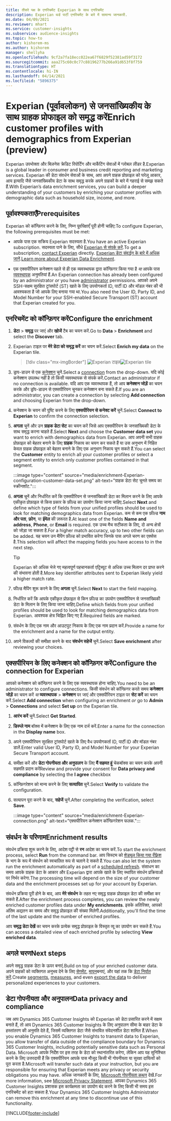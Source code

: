 ```yaml
---
title: तीसरे पक्ष के एनरिचमेंट Experian के साथ एनरिचमेंट
description: Experian थर्ड पार्टी एनरिचमेंट के बारे में सामान्य जानकारी.
ms.date: 04/09/2021
ms.reviewer: mhart
ms.service: customer-insights
ms.subservice: audience-insights
ms.topic: how-to
author: kishorem-ms
ms.author: kishorem
manager: shellyha
ms.openlocfilehash: 9cf2a7fa18ecc022ea67f6829f52381ad59f3172
ms.sourcegitcommit: aaa275c60c0c77c88196277b266a91d653f8f759
ms.translationtype: HT
ms.contentlocale: hi-IN
ms.lasthandoff: 04/14/2021
ms.locfileid: "5896375"
---
```

# <a name="enrich-customer-profiles-with-demographics-from-experian-preview"></a><span data-ttu-id="8e339-103">Experian (पूर्वावलोकन) से जनसांख्यिकीय के साथ ग्राहक प्रोफाइल को समृद्ध करें</span><span class="sxs-lookup"><span data-stu-id="8e339-103">Enrich customer profiles with demographics from Experian (preview)</span></span>

<span data-ttu-id="8e339-104">Experian उपभोक्ता और बिज़नेस क्रेडिट रिपोर्टिंग और मार्केटिंग सेवाओं में ग्लोबल लीडर है.</span><span class="sxs-lookup"><span data-stu-id="8e339-104">Experian is a global leader in consumer and business credit reporting and marketing services.</span></span> <span data-ttu-id="8e339-105">Experian की डेटा संवर्धन सेवाओं के साथ, आप अपने ग्राहक प्रोफ़ाइल को घरेलू आकार, आय इत्यादि जैसे जनसांख्यिकीय डेटा के साथ समृद्ध करके अपने ग्राहकों के बारे में गहराई से समझ सकते हैं.</span><span class="sxs-lookup"><span data-stu-id="8e339-105">With Experian’s data enrichment services, you can build a deeper understanding of your customers by enriching your customer profiles with demographic data such as household size, income, and more.</span></span>

## <a name="prerequisites"></a><span data-ttu-id="8e339-106">पूर्वावश्यकताएँ</span><span class="sxs-lookup"><span data-stu-id="8e339-106">Prerequisites</span></span>

<span data-ttu-id="8e339-107">Experian को कॉन्फ़िगर करने के लिए, निम्न पूर्वापेक्षाएँ पूरी होनी चाहिए:</span><span class="sxs-lookup"><span data-stu-id="8e339-107">To configure Experian, the following prerequisites must be met:</span></span>

- <span data-ttu-id="8e339-108">आपके पास एक सक्रिय Experian सदस्यता है.</span><span class="sxs-lookup"><span data-stu-id="8e339-108">You have an active Experian subscription.</span></span> <span data-ttu-id="8e339-109">सदस्यता पाने के लिए, सीधे [Experian से संपर्क करें](https://www.experian.com/marketing-services/contact).</span><span class="sxs-lookup"><span data-stu-id="8e339-109">To get a subscription, [contact Experian](https://www.experian.com/marketing-services/contact) directly.</span></span> <span data-ttu-id="8e339-110">[Experian डेटा संवर्द्धन के बारे में अधिक जानें](https://www.experian.com/marketing-services/microsoft?cmpid=ems_web_mci_cdppage).</span><span class="sxs-lookup"><span data-stu-id="8e339-110">[Learn more about Experian Data Enrichment](https://www.experian.com/marketing-services/microsoft?cmpid=ems_web_mci_cdppage).</span></span>

- <span data-ttu-id="8e339-111">एक एक्सपीरियन कनेक्शन पहले से ही एक व्यवस्थापक द्वारा कॉन्फ़िगर किया गया है *या* आपके पास [व्यवस्थापक](permissions.md#administrator) अनुमतियां हैं.</span><span class="sxs-lookup"><span data-stu-id="8e339-111">An Experian connection has already been configured by an administrator *or* you have [administrator](permissions.md#administrator) permissions.</span></span> <span data-ttu-id="8e339-112">आपको अपने SSH-सक्षम सुरक्षित ट्रांसपोर्ट (ST) खाते के लिए उपयोगकर्ता ID, पार्टी ID और मॉडल नंबर की भी आवश्यकता है जो आपके लिए बनाया गया था.</span><span class="sxs-lookup"><span data-stu-id="8e339-112">You also need the User ID, Party ID, and Model Number for your SSH-enabled Secure Transport (ST) account that Experian created for you.</span></span>

## <a name="configure-the-enrichment"></a><span data-ttu-id="8e339-113">एनरिचमेंट को कॉन्फ़िगर करें</span><span class="sxs-lookup"><span data-stu-id="8e339-113">Configure the enrichment</span></span>

1. <span data-ttu-id="8e339-114">**डेटा** > **समृद्ध** पर जाएं और **खोजें** टैब का चयन करें.</span><span class="sxs-lookup"><span data-stu-id="8e339-114">Go to **Data** > **Enrichment** and select the **Discover** tab.</span></span>

1. <span data-ttu-id="8e339-115">Experian टाइल पर **मेरे डेटा को समृद्ध करें** का चयन करें.</span><span class="sxs-lookup"><span data-stu-id="8e339-115">Select **Enrich my data** on the Experian tile.</span></span>

   > [!div class="mx-imgBorder"]
   > <span data-ttu-id="8e339-116">![Experian टाइल](media/experian-tile.png "Experian टाइल")</span><span class="sxs-lookup"><span data-stu-id="8e339-116">![Experian tile](media/experian-tile.png "Experian tile")</span></span>
   > 

1. <span data-ttu-id="8e339-117">ड्राप-डाउन से एक [कनेक्शन](connections.md) चुनें.</span><span class="sxs-lookup"><span data-stu-id="8e339-117">Select a [connection](connections.md) from the drop-down.</span></span> <span data-ttu-id="8e339-118">यदि कोई कनेक्शन उपलब्ध नहीं है तो किसी व्यवस्थापक से संपर्क करें.</span><span class="sxs-lookup"><span data-stu-id="8e339-118">Contact an administrator if no connection is available.</span></span> <span data-ttu-id="8e339-119">यदि आप एक व्यवस्थापक हैं, तो आप **कनेक्शन जोड़ें** का चयन करके और ड्रॉप-डाउन से एक्सपीरियन चुनकर कनेक्शन बना सकते हैं.</span><span class="sxs-lookup"><span data-stu-id="8e339-119">If you are an administrator, you can create a connection by selecting **Add connection** and choosing Experian from the drop-down.</span></span> 

1. <span data-ttu-id="8e339-120">कनेक्शन के चयन की पुष्टि करने के लिए **एक्सपीरियन से कनेक्ट करें** चुनें.</span><span class="sxs-lookup"><span data-stu-id="8e339-120">Select **Connect to Experian** to confirm the connection selection.</span></span>

1.  <span data-ttu-id="8e339-121">**अगला** चुनें और उन **ग्राहक डेटा सेट** का चयन करें जिसे आप एक्सपीरियन के जनसांख्यिकी डेटा के साथ समृद्ध करना चाहते हैं.</span><span class="sxs-lookup"><span data-stu-id="8e339-121">Select **Next** and choose the **Customer data set** you want to enrich with demographics data from Experian.</span></span> <span data-ttu-id="8e339-122">आप अपनी सभी ग्राहक प्रोफ़ाइल को बेहतर बनाने के लिए **ग्राहक** निकाय का चयन कर सकते हैं या उस अनुभाग में निहित केवल ग्राहक प्रोफ़ाइल को बेहतर बनाने के लिए एक अनुभाग निकाय चुन सकते हैं.</span><span class="sxs-lookup"><span data-stu-id="8e339-122">You can select the **Customer** entity to enrich all your customer profiles or select a segment entity to enrich only customer profiles contained in that segment.</span></span>

    :::image type="content" source="media/enrichment-Experian-configuration-customer-data-set.png" alt-text="ग्राहक डेटा सेट चुनते समय का स्क्रीनशॉट.":::

1. <span data-ttu-id="8e339-124">**अगला** चुनें और निर्धारित करें कि एक्सपीरियन से जनसांख्यिकी डेटा का मिलान करने के लिए आपके एकीकृत प्रोफ़ाइल से किस प्रकार के फ़ील्ड का उपयोग किया जाना चाहिए.</span><span class="sxs-lookup"><span data-stu-id="8e339-124">Select **Next** and define which type of fields from your unified profiles should be used to look for matching demographics data from Experian.</span></span> <span data-ttu-id="8e339-125">कम से कम एक फ़ील्ड **नाम और पता**, **फ़ोन**, या **ईमेल** की ज़रूरत है.</span><span class="sxs-lookup"><span data-stu-id="8e339-125">At least one of the fields **Name and address**, **Phone**, or **Email** is required.</span></span> <span data-ttu-id="8e339-126">एक उच्च मैच सटीकता के लिए, दो अन्य क्षेत्रों को जोड़ा जा सकता है.</span><span class="sxs-lookup"><span data-stu-id="8e339-126">For a higher match accuracy, up to two other fields can be added.</span></span> <span data-ttu-id="8e339-127">यह चयन उन मैपिंग फ़ील्ड को प्रभावित करेगा जिनके पास अगले चरण का एक्सेस है.</span><span class="sxs-lookup"><span data-stu-id="8e339-127">This selection will affect the mapping fields you have access to in the next step.</span></span>

    > [!TIP]
    > <span data-ttu-id="8e339-128">Experian को अधिक भेजे गए महत्वपूर्ण पहचानकर्ता एट्रिब्यूट से अधिक उच्च मिलान दर प्राप्त करने की संभावना होती है.</span><span class="sxs-lookup"><span data-stu-id="8e339-128">More key identifier attributes sent to Experian likely yield a higher match rate.</span></span>

1. <span data-ttu-id="8e339-129">फील्ड मैपिंग शुरू करने के लिए **अगला** चुनें.</span><span class="sxs-lookup"><span data-stu-id="8e339-129">Select **Next** to start the field mapping.</span></span>

1. <span data-ttu-id="8e339-130">निर्धारित करें कि आपके एकीकृत प्रोफ़ाइल से किन फ़ील्ड का उपयोग एक्सपीरियन से जनसांख्यिकी डेटा के मिलान के लिए किया जाना चाहिए.</span><span class="sxs-lookup"><span data-stu-id="8e339-130">Define which fields from your unified profiles should be used to look for matching demographics data from Experian.</span></span> <span data-ttu-id="8e339-131">आवश्यक क्षेत्र चिह्नित किए गए हैं.</span><span class="sxs-lookup"><span data-stu-id="8e339-131">Required fields are marked.</span></span>

1. <span data-ttu-id="8e339-132">संवर्धन के लिए एक नाम और आउटपुट निकाय के लिए एक नाम प्रदान करें.</span><span class="sxs-lookup"><span data-stu-id="8e339-132">Provide a name for the enrichment and a name for the output entity.</span></span>

1. <span data-ttu-id="8e339-133">अपने विकल्पों की समीक्षा करने के बाद **संवर्धन सहेजें** चुनें.</span><span class="sxs-lookup"><span data-stu-id="8e339-133">Select **Save enrichment** after reviewing your choices.</span></span>

## <a name="configure-the-connection-for-experian"></a><span data-ttu-id="8e339-134">एक्सपीरियन के लिए कनेक्शन को कॉन्फ़िगर करें</span><span class="sxs-lookup"><span data-stu-id="8e339-134">Configure the connection for Experian</span></span> 

<span data-ttu-id="8e339-135">आपको कनेक्शन को कॉन्फ़िगर करने के लिए एक व्यवस्थापक होना चाहिए.</span><span class="sxs-lookup"><span data-stu-id="8e339-135">You need to be an administrator to configure connections.</span></span> <span data-ttu-id="8e339-136">किसी संवर्धन को कॉन्फ़िगर करते समय **कनेक्शन जोड़ें** का चयन करें *या* **व्यवस्थापक** > **कनेक्शन** पर जाएं और एक्सपीरियन टाइल पर **सेट करें** का चयन करें.</span><span class="sxs-lookup"><span data-stu-id="8e339-136">Select **Add connection** when configuring an enrichment *or* go to **Admin** > **Connections** and select **Set up** on the Experian tile.</span></span>

1. <span data-ttu-id="8e339-137">**आरंभ करें** चुनें.</span><span class="sxs-lookup"><span data-stu-id="8e339-137">Select **Get Started**.</span></span>

1. <span data-ttu-id="8e339-138">**डिस्प्ले नाम** बॉक्स में कनेक्शन के लिए एक नाम दर्ज करें.</span><span class="sxs-lookup"><span data-stu-id="8e339-138">Enter a name for the connection in the **Display name** box.</span></span>

1. <span data-ttu-id="8e339-139">अपने एक्सपीरियन सुरक्षित ट्रांसपोर्ट खाते के लिए वैध उपयोगकर्ता ID, पार्टी ID और मॉडल नंबर डालें.</span><span class="sxs-lookup"><span data-stu-id="8e339-139">Enter valid User ID, Party ID, and Model Number for your Experian Secure Transport account.</span></span>

1. <span data-ttu-id="8e339-140">समीक्षा करें और **डेटा गोपनीयता और अनुपालन** के लिए **मैं सहमत हूं** चेकबॉक्स का चयन करके अपनी सहमति प्रदान करें</span><span class="sxs-lookup"><span data-stu-id="8e339-140">Review and provide your consent for **Data privacy and compliance** by selecting the **I agree** checkbox</span></span>

1. <span data-ttu-id="8e339-141">कॉन्फ़िगरेशन को मान्य करने के लिए **सत्यापित** चुनें.</span><span class="sxs-lookup"><span data-stu-id="8e339-141">Select **Verify** to validate the configuration.</span></span>

1. <span data-ttu-id="8e339-142">सत्यापन पूरा करने के बाद, **सहेजें** चुनें.</span><span class="sxs-lookup"><span data-stu-id="8e339-142">After completing the verification, select **Save**.</span></span>
   
   :::image type="content" source="media/enrichment-Experian-connection.png" alt-text="एक्सपीरियन कनेक्शन कॉन्फ़िगरेशन फलक.":::

## <a name="enrichment-results"></a><span data-ttu-id="8e339-144">संवर्धन के परिणाम</span><span class="sxs-lookup"><span data-stu-id="8e339-144">Enrichment results</span></span>

<span data-ttu-id="8e339-145">संवर्धन प्रक्रिया शुरू करने के लिए, आदेश पट्टी से **रन** आदेश का चयन करें.</span><span class="sxs-lookup"><span data-stu-id="8e339-145">To start the enrichment process, select **Run** from the command bar.</span></span> <span data-ttu-id="8e339-146">आप सिस्टम को [शेड्यूल किया गया रीफ़्रेश](system.md#schedule-tab) के भाग के रूप में संवर्धन को स्वचालित रूप से चलाने दे सकते हैं.</span><span class="sxs-lookup"><span data-stu-id="8e339-146">You can also let the system run the enrichment automatically as part of a [scheduled refresh](system.md#schedule-tab).</span></span> <span data-ttu-id="8e339-147">संसाधन का समय आपके ग्राहक डेटा के आकार और Experian द्वारा आपके खाते के लिए स्थापित संवर्धन प्रक्रियाओं पर निर्भर करेगा.</span><span class="sxs-lookup"><span data-stu-id="8e339-147">The processing time will depend on the size of your customer data and the enrichment processes set up for your account by Experian.</span></span>

<span data-ttu-id="8e339-148">संवर्धन प्रक्रिया पूरी होने के बाद, आप **मेरे संवर्धन** के तहत नए समृद्ध ग्राहक प्रोफ़ाइल डेटा की समीक्षा कर सकते हैं.</span><span class="sxs-lookup"><span data-stu-id="8e339-148">After the enrichment process completes, you can review the newly enriched customer profiles data under **My enrichments**.</span></span> <span data-ttu-id="8e339-149">इसके अतिरिक्त, आपको अंतिम अद्यतन का समय और समृद्ध प्रोफ़ाइल की संख्या मिलेगी.</span><span class="sxs-lookup"><span data-stu-id="8e339-149">Additionally, you'll find the time of the last update and the number of enriched profiles.</span></span>

<span data-ttu-id="8e339-150">आप **समृद्ध डेटा देखें** का चयन करके प्रत्येक समृद्ध प्रोफ़ाइल के विस्तृत व्यू का उपयोग कर सकते हैं.</span><span class="sxs-lookup"><span data-stu-id="8e339-150">You can access a detailed view of each enriched profile by selecting **View enriched data**.</span></span>

## <a name="next-steps"></a><span data-ttu-id="8e339-151">अगले चरण</span><span class="sxs-lookup"><span data-stu-id="8e339-151">Next steps</span></span>

<span data-ttu-id="8e339-152">अपने समृद्ध ग्राहक डेटा के ऊपर बनाएं.</span><span class="sxs-lookup"><span data-stu-id="8e339-152">Build on top of your enriched customer data.</span></span> <span data-ttu-id="8e339-153">अपने ग्राहकों को व्यक्तिगत अनुभव देने के लिए [सेगमेंट](segments.md), [मापन](measures.md)बनाएं, और यहां तक कि [डेटा निर्यात करें](export-destinations.md).</span><span class="sxs-lookup"><span data-stu-id="8e339-153">Create [segments](segments.md), [measures](measures.md), and even [export the data](export-destinations.md) to deliver personalized experiences to your customers.</span></span>

## <a name="data-privacy-and-compliance"></a><span data-ttu-id="8e339-154">डेटा गोपनीयता और अनुपालन</span><span class="sxs-lookup"><span data-stu-id="8e339-154">Data privacy and compliance</span></span>

<span data-ttu-id="8e339-155">जब आप Dynamics 365 Customer Insights को Experian को डेटा प्रसारित करने में सक्षम बनाते हैं, तो आप Dynamics 365 Customer Insights के लिए अनुपालन सीमा के बाहर डेटा के हस्तांतरण की अनुमति देते हैं, जिसमें व्यक्तिगत डेटा जैसे संभावित संवेदनशील डेटा शामिल हैं.</span><span class="sxs-lookup"><span data-stu-id="8e339-155">When you enable Dynamics 365 Customer Insights to transmit data to Experian, you allow transfer of data outside of the compliance boundary for Dynamics 365 Customer Insights, including potentially sensitive data such as Personal Data.</span></span> <span data-ttu-id="8e339-156">Microsoft आपके निर्देश पर इस तरह के डेटा को स्थानांतरित करेगा, लेकिन आप यह सुनिश्चित करने के लिए उत्तरदायी हैं कि एक्सपीरियन आपके पास मौजूद किसी भी गोपनीयता या सुरक्षा दायित्वों को पूरा करता है.</span><span class="sxs-lookup"><span data-stu-id="8e339-156">Microsoft will transfer such data at your instruction, but you are responsible for ensuring that Experian meets any privacy or security obligations you may have.</span></span> <span data-ttu-id="8e339-157">अधिक जानकारी के लिए, [Microsoft गोपनीयता कथन](https://go.microsoft.com/fwlink/?linkid=396732) देखें.</span><span class="sxs-lookup"><span data-stu-id="8e339-157">For more information, see [Microsoft Privacy Statement](https://go.microsoft.com/fwlink/?linkid=396732).</span></span>
<span data-ttu-id="8e339-158">आपका Dynamics 365 Customer Insights प्रशासक इस कार्यक्षमता का उपयोग बंद करने के लिए किसी भी समय इस एनरिचमेंट को हटा सकता है.</span><span class="sxs-lookup"><span data-stu-id="8e339-158">Your Dynamics 365 Customer Insights Administrator can remove this enrichment at any time to discontinue use of this functionality.</span></span>


[!INCLUDE[footer-include](../includes/footer-banner.md)]
